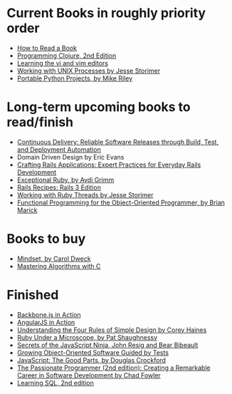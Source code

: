 Current Books in roughly priority order
===============================
 * [How to Read a Book](https://www.amazon.com/gp/product/B004PYDAPE/)
 * [Programming Clojure, 2nd Edition](https://pragprog.com/book/shcloj2/programming-clojure)
 * [Learning the vi and vim editors](http://shop.oreilly.com/product/9780596529833.do)
 * [Working with UNIX Processes by Jesse Storimer](http://www.jstorimer.com/pages/books)
 * [Portable Python Projects, by Mike Riley](https://www.pragprog.com/titles/mrpython/portable-python-projects/)

Long-term upcoming books to read/finish
=======================================
* [Continuous Delivery: Reliable Software Releases through Build, Test, and Deployment Automation ](http://www.amazon.com/dp/0321601912?tag=contindelive-20#)
* Domain Driven Design by Eric Evans
* [Crafting Rails Applications: Expert Practices for Everyday Rails Development](https://pragprog.com/book/jvrails/crafting-rails-applications)
* [Exceptional Ruby, by Avdi Grimm](http://exceptionalruby.com/)
* [Rails Recipes: Rails 3 Edition](http://www.amazon.com/Rails-Recipes-3-Edition/dp/1934356778)
* [Working with Ruby Threads by Jesse Storimer](http://www.jstorimer.com/pages/books)
* [Functional Programming for the Object-Oriented Programmer, by Brian Marick](https://leanpub.com/fp-oo)

Books to buy
============
* [Mindset, by Carol Dweck](http://mindsetonline.com/)
* [Mastering Algorithms with C](http://www.amazon.com/Mastering-Algorithms-C-Kyle-Loudon/dp/1565924533/ref=sr_1_45?s=books&ie=UTF8&qid=1418952235&sr=1-45&keywords=algorithm+and+data+structures+in+c) 

Finished
========
* [Backbone.js in Action](http://www.manning.com/breed/)
* [AngularJS in Action](http://www.manning.com/bford/) 
* [Understanding the Four Rules of Simple Design by Corey Haines](https://leanpub.com/4rulesofsimpledesign)
* [Ruby Under a Microscope, by Pat Shaughnessy](http://patshaughnessy.net/ruby-under-a-microscope)
* [Secrets of the JavaScript Ninja, John Resig and Bear Bibeault](http://www.manning.com/resig/)
* [Growing Object-Oriented Software Guided by Tests](http://www.growing-object-oriented-software.com/)
* [JavaScript: The Good Parts, by Douglas Crockford](http://www.amazon.com/JavaScript-Good-Parts-Douglas-Crockford/dp/0596517742)
* [The Passionate Programmer (2nd edition): Creating a Remarkable Career in Software Development
by Chad Fowler](https://pragprog.com/book/cfcar2/the-passionate-programmer)
* [Learning SQL, 2nd edition](http://shop.oreilly.com/product/9780596520847.do)

